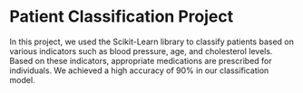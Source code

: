 # Patient Classification Project
In this project, we used the Scikit-Learn library to classify patients based on various indicators such as blood pressure, age, and cholesterol levels. Based on these indicators, appropriate medications are prescribed for individuals. We achieved a high accuracy of 90% in our classification model. 
